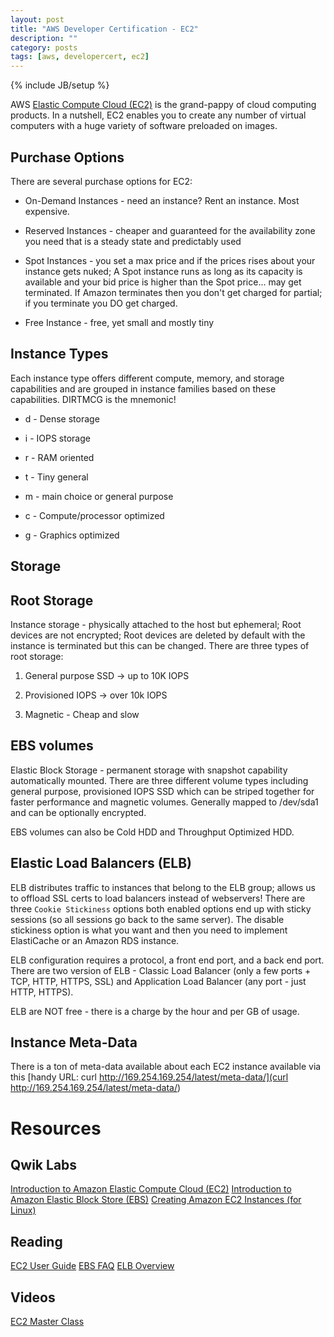 ```yaml
---
layout: post
title: "AWS Developer Certification - EC2"
description: ""
category: posts 
tags: [aws, developercert, ec2]
---
```

{% include JB/setup %}

AWS [Elastic Compute Cloud (EC2)](http://aws.amazon.com/documentation/ec2/) is the grand-pappy of cloud computing products. In a nutshell, EC2 enables you to create any number of virtual computers with a huge variety of software preloaded on images. 

## Purchase Options
There are several purchase options for EC2: 

* On-Demand Instances - need an instance? Rent an instance. Most expensive.

* Reserved Instances - cheaper and guaranteed for the availability zone you need that is a steady state and predictably used

* Spot Instances - you set a max price and if the prices rises about your instance gets nuked; A Spot instance runs as long as its capacity is available and your bid price is higher than the Spot price... may get terminated. If Amazon terminates then you don't get charged for partial; if you terminate you DO get charged.

* Free Instance - free, yet small and mostly tiny

## Instance Types
Each instance type offers different compute, memory, and storage capabilities and are grouped in instance families based on these capabilities. DIRTMCG is the mnemonic!

* d - Dense storage

* i - IOPS storage

* r - RAM oriented

* t - Tiny general

* m - main choice or general purpose

* c - Compute/processor optimized

* g - Graphics optimized

## Storage

## Root Storage
Instance storage - physically attached to the host but ephemeral; Root devices are not encrypted; Root devices are deleted by default with the instance is terminated but this can be changed.
There are three types of root storage:

1. General purpose SSD -> up to 10K IOPS

2. Provisioned IOPS -> over 10k IOPS

3. Magnetic - Cheap and slow

## EBS volumes 
Elastic Block Storage - permanent storage with snapshot capability automatically mounted. There are three different volume types including general purpose, provisioned IOPS SSD which can be striped together for faster performance and magnetic volumes. Generally mapped to /dev/sda1 and can be optionally encrypted.

EBS volumes can also be Cold HDD and Throughput Optimized HDD.

## Elastic Load Balancers (ELB) 
ELB distributes traffic to instances that belong to the ELB group; allows us to offload SSL certs to load balancers instead of webservers! There are three `Cookie Stickiness` options both enabled options end up with sticky sessions (so all sessions go back to the same server). The disable stickiness option is what you want and then you need to implement ElastiCache or an Amazon RDS instance.

ELB configuration requires a protocol, a front end port, and a back end port. There are two version of ELB - Classic Load Balancer (only a few ports + TCP, HTTP, HTTPS, SSL) and Application Load Balancer (any port - just HTTP, HTTPS).

ELB are NOT free - there is a charge by the hour and per GB of usage.

## Instance Meta-Data
There is a ton of meta-data available about each EC2 instance available via this [handy URL: curl http://169.254.169.254/latest/meta-data/](curl http://169.254.169.254/latest/meta-data/)

# Resources
## Qwik Labs
[Introduction to Amazon Elastic Compute Cloud (EC2)](https://qwiklabs.com/focuses/2921)
[Introduction to Amazon Elastic Block Store (EBS)](https://qwiklabs.com/focuses/2920)
[Creating Amazon EC2 Instances (for Linux)](https://qwiklabs.com/focuses/2548)

## Reading
[EC2 User Guide](http://docs.aws.amazon.com/AWSEC2/latest/UserGuide/concepts.html)
[EBS FAQ](https://aws.amazon.com/ebs/faqs/)
[ELB Overview](https://aws.amazon.com/elasticloadbalancing/)

## Videos
[EC2 Master Class](https://www.youtube.com/watch?v=jLVPqoV4YjU)

